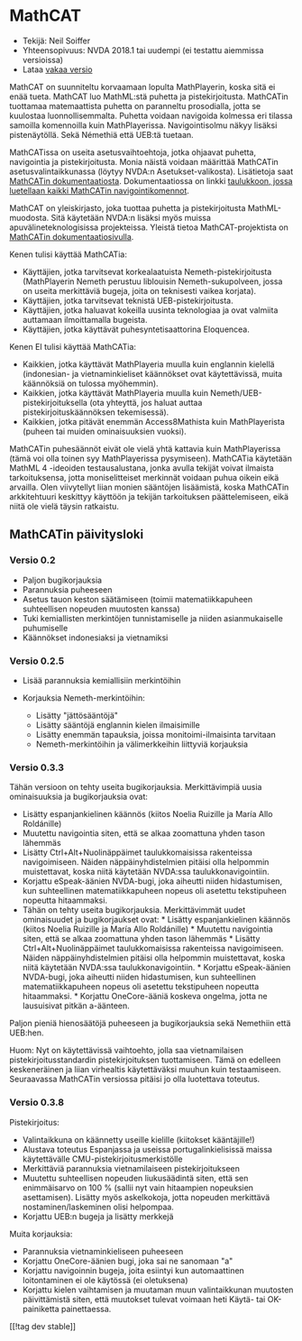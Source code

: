# MathCAT #

* Tekijä: Neil Soiffer
* Yhteensopivuus: NVDA 2018.1 tai uudempi (ei testattu aiemmissa versioissa)
* Lataa [vakaa versio][1]

MathCAT on suunniteltu korvaamaan lopulta MathPlayerin, koska sitä ei enää
tueta. MathCAT luo MathML:stä puhetta ja pistekirjoitusta. MathCATin
tuottamaa matemaattista puhetta on paranneltu prosodialla, jotta se
kuulostaa luonnollisemmalta. Puhetta voidaan navigoida kolmessa eri tilassa
samoilla komennoilla kuin MathPlayerissa. Navigointisolmu näkyy lisäksi
pistenäytöllä. Sekä Némethiä että UEB:tä tuetaan.

MathCATissa on useita asetusvaihtoehtoja, jotka ohjaavat puhetta,
navigointia ja pistekirjoitusta. Monia näistä voidaan määrittää MathCATin
asetusvalintaikkunassa (löytyy NVDA:n Asetukset-valikosta). Lisätietoja saat
[MathCATin
dokumentaatiosta](https://nsoiffer.github.io/MathCAT/users.html).
Dokumentaatiossa on linkki [taulukkoon, jossa luetellaan kaikki MathCATin
navigointikomennot](https://nsoiffer.github.io/MathCAT/nav-commands.html).

MathCAT on yleiskirjasto, joka tuottaa puhetta ja pistekirjoitusta
MathML-muodosta. Sitä käytetään NVDA:n lisäksi myös muissa
apuvälineteknologisissa projekteissa. Yleistä tietoa MathCAT-projektista on
[MathCATin dokumentaatiosivulla](https://nsoiffer.github.io/MathCAT).


Kenen tulisi käyttää MathCATia:

* Käyttäjien, jotka tarvitsevat korkealaatuista Nemeth-pistekirjoitusta
  (MathPlayerin Nemeth perustuu liblouisin Nemeth-sukupolveen, jossa on
  useita merkittäviä bugeja, joita on teknisesti vaikea korjata).
* Käyttäjien, jotka tarvitsevat teknistä UEB-pistekirjoitusta.
* Käyttäjien, jotka haluavat kokeilla uusinta teknologiaa ja ovat valmiita
  auttamaan ilmoittamalla bugeista.
* Käyttäjien, jotka käyttävät puhesyntetisaattorina Eloquencea.

Kenen EI tulisi käyttää MathCATia:

* Kaikkien, jotka käyttävät MathPlayeria muulla kuin englannin kielellä
  (indonesian- ja vietnaminkieliset käännökset ovat käytettävissä, muita
  käännöksiä on tulossa myöhemmin).
* Kaikkien, jotka käyttävät MathPlayeria muulla kuin
  Nemeth/UEB-pistekirjoituksella (ota yhteyttä, jos haluat auttaa
  pistekirjoituskäännöksen tekemisessä).
* Kaikkien, jotka pitävät enemmän Access8Mathista kuin MathPlayerista
  (puheen tai muiden ominaisuuksien vuoksi).

MathCATin puhesäännöt eivät ole vielä yhtä kattavia kuin MathPlayerissa
(tämä voi olla toinen syy MathPlayerissa pysymiseen). MathCATia käytetään
MathML 4 -ideoiden testausalustana, jonka avulla tekijät voivat ilmaista
tarkoituksensa, jotta moniselitteiset merkinnät voidaan puhua oikein eikä
arvailla. Olen viivytellyt liian monien sääntöjen lisäämistä, koska
MathCATin arkkitehtuuri keskittyy käyttöön ja tekijän tarkoituksen
päättelemiseen, eikä niitä ole vielä täysin ratkaistu.

## MathCATin päivitysloki

### Versio 0.2
* Paljon bugikorjauksia
* Parannuksia puheeseen
* Asetus tauon keston säätämiseen (toimii matematiikkapuheen suhteellisen
  nopeuden muutosten kanssa)
* Tuki kemiallisten merkintöjen tunnistamiselle ja niiden asianmukaiselle
  puhumiselle
* Käännökset indonesiaksi ja vietnamiksi


### Versio 0.2.5
* Lisää parannuksia kemiallisiin merkintöihin
* Korjauksia Nemeth-merkintöihin:

	* Lisätty "jättösääntöjä"
	* Lisätty sääntöjä englannin kielen ilmaisimille
	* Lisätty enemmän tapauksia, joissa monitoimi-ilmaisinta tarvitaan
	* Nemeth-merkintöihin ja välimerkkeihin liittyviä korjauksia


### Versio 0.3.3
Tähän versioon on tehty useita bugikorjauksia. Merkittävimpiä uusia
ominaisuuksia ja bugikorjauksia ovat:

* Lisätty espanjankielinen käännös (kiitos Noelia Ruizille ja María Allo
  Roldánille)
* Muutettu navigointia siten, että se alkaa zoomattuna yhden tason lähemmäs
* Lisätty Ctrl+Alt+Nuolinäppäimet taulukkomaisissa rakenteissa
  navigoimiseen. Näiden näppäinyhdistelmien pitäisi olla helpommin
  muistettavat, koska niitä käytetään NVDA:ssa taulukkonavigointiin.
* Korjattu eSpeak-äänien NVDA-bugi, joka aiheutti niiden hidastumisen, kun
  suhteellinen matematiikkapuheen nopeus oli asetettu tekstipuheen nopeutta
  hitaammaksi.
* Tähän on tehty useita bugikorjauksia. Merkittävimmät uudet ominaisuudet ja
  bugikorjaukset ovat: * Lisätty espanjankielinen käännös (kiitos Noelia
  Ruizille ja María Allo Roldánille)  * Muutettu navigointia siten, että se
  alkaa zoomattuna yhden tason lähemmäs * Lisätty Ctrl+Alt+Nuolinäppäimet
  taulukkomaisissa rakenteissa navigoimiseen. Näiden näppäinyhdistelmien
  pitäisi olla helpommin muistettavat, koska niitä käytetään NVDA:ssa
  taulukkonavigointiin. * Korjattu eSpeak-äänien NVDA-bugi, joka aiheutti
  niiden hidastumisen, kun suhteellinen matematiikkapuheen nopeus oli
  asetettu tekstipuheen nopeutta hitaammaksi. * Korjattu OneCore-ääniä
  koskeva ongelma, jotta ne lausuisivat pitkän a-äänteen.

Paljon pieniä hienosäätöjä puheeseen ja bugikorjauksia sekä Nemethiin että
UEB:hen.

Huom: Nyt on käytettävissä vaihtoehto, jolla saa vietnamilaisen
pistekirjoitusstandardin pistekirjoituksen tuottamiseen. Tämä on edelleen
keskeneräinen ja liian virhealtis käytettäväksi muuhun kuin
testaamiseen. Seuraavassa MathCATin versiossa pitäisi jo olla luotettava
toteutus.

### Versio 0.3.8
Pistekirjoitus:

* Valintaikkuna on käännetty useille kielille (kiitokset kääntäjille!)
* Alustava toteutus Espanjassa ja useissa portugalinkielisissä maissa
  käytettävälle CMU-pistekirjoitusmerkistölle
* Merkittäviä parannuksia vietnamilaiseen pistekirjoitukseen
* Muutettu suhteellisen nopeuden liukusäädintä siten, että sen enimmäisarvo
  on 100 % (sallii nyt vain hitaampien nopeuksien asettamisen). Lisätty myös
  askelkokoja, jotta nopeuden merkittävä nostaminen/laskeminen olisi
  helpompaa.
* Korjattu UEB:n bugeja ja lisätty merkkejä

Muita korjauksia:

* Parannuksia vietnaminkieliseen puheeseen
* Korjattu OneCore-äänien bugi, joka sai ne sanomaan "a"
* Korjattu navigoinnin bugeja, joita esiintyi kun automaattinen
  loitontaminen ei ole käytössä (ei oletuksena)
* Korjattu kielen vaihtamisen ja muutaman muun valintaikkunan muutosten
  päivittämistä siten, että muutokset tulevat voimaan heti Käytä- tai
  OK-painiketta painettaessa.

[[!tag dev stable]]

[1]: https://www.nvaccess.org/addonStore/legacy?file=mathcat
